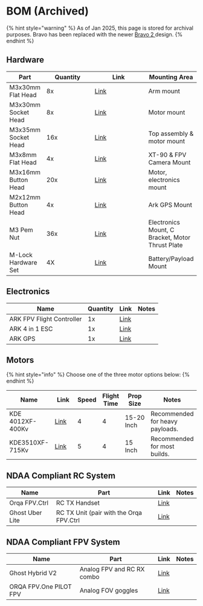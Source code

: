 # BOM (Archived)

{% hint style="warning" %}
As of Jan 2025, this page is stored for archival purposes. Bravo has been replaced with the newer [Bravo 2 ](../bravo-v2/)design.
{% endhint %}

## Hardware

<table><thead><tr><th>Part</th><th width="118">Quantity</th><th width="140">Link</th><th>Mounting Area</th></tr></thead><tbody><tr><td>M3x30mm Flat Head</td><td>8x</td><td><a href="https://www.mcmaster.com/92125A140/">Link</a></td><td>Arm mount</td></tr><tr><td>M3x30mm Socket Head</td><td>8x</td><td><a href="https://www.mcmaster.com/91292A022/">Link</a></td><td>Motor mount</td></tr><tr><td>M3x35mm Socket Head</td><td>16x</td><td><a href="https://www.mcmaster.com/92290A763/">Link</a></td><td>Top assembly &#x26; motor mount</td></tr><tr><td>M3x8mm Flat Head</td><td>4x</td><td><a href="https://www.mcmaster.com/92125A128/">Link</a></td><td>XT-90 &#x26; FPV Camera Mount</td></tr><tr><td>M3x16mm Button Head</td><td>20x</td><td><a href="https://www.mcmaster.com/92095A184/">Link</a></td><td>Motor, electronics mount</td></tr><tr><td>M2x12mm Button Head</td><td>4x</td><td><a href="https://www.mcmaster.com/92095A455/">Link</a></td><td>Ark GPS Mount</td></tr><tr><td>M3 Pem Nut</td><td>36x</td><td><a href="https://www.mcmaster.com/94100A110/">Link</a></td><td>Electronics Mount, C Bracket, Motor Thrust Plate</td></tr><tr><td>M-Lock Hardware Set</td><td>4X</td><td><a href="https://www.midwayusa.com/product/1024196946?srsltid=AfmBOoqN0fV4xLoWQFC3Nw0w8Jou2TwC5pcPwwsPI6y4SZlA27FioJg4&#x26;pid=938140">Link</a></td><td>Battery/Payload Mount</td></tr></tbody></table>



## Electronics

| Name                      | Quantity | Link                                                               | Notes |
| ------------------------- | -------- | ------------------------------------------------------------------ | ----- |
| ARK FPV Flight Controller | 1x       | [Link](https://arkelectron.com/product/ark-fpv-flight-controller/) |       |
| ARK 4 in 1 ESC            | 1x       | [Link](https://arkelectron.com/product/ark-4in1-esc/)              |       |
| ARK GPS                   | 1x       | [Link](https://arkelectron.com/product/ark-gps/)                   |       |

## Motors

{% hint style="info" %}
Choose one of the three motor options below:
{% endhint %}

<table><thead><tr><th>Name</th><th width="75">Link</th><th data-type="rating" data-max="5">Speed</th><th data-type="rating" data-max="5">Flight Time</th><th width="92">Prop Size</th><th>Notes</th></tr></thead><tbody><tr><td>KDE 4012XF-400Kv</td><td><a href="https://www.kdedirect.com/collections/uas-multi-rotor-brushless-motors/products/kde4012xf-400">Link</a></td><td>4</td><td>4</td><td>15-20 Inch</td><td>Recommended for heavy payloads.</td></tr><tr><td>KDE3510XF-715Kv</td><td><a href="https://www.kdedirect.com/collections/uas-multi-rotor-brushless-motors/products/kde3510xf-715">Link</a></td><td>5</td><td>4</td><td>15 Inch</td><td>Recommended for most builds.</td></tr></tbody></table>



## NDAA Compliant RC System

| Name            | Part                                    | Link                                                                                                         | Notes |
| --------------- | --------------------------------------- | ------------------------------------------------------------------------------------------------------------ | ----- |
| Orqa FPV.Ctrl   | RC TX Handset                           | [Link](https://www.getfpv.com/commercial-industry-drones/ndaa-compliant/orqa-fpv-ctrl-radio-controller.html) |       |
| Ghost Uber Lite | RC TX Unit (pair with the Orqa FPV.Ctrl | [Link](https://shop.orqafpv.com/products/immersionrc-immersionrc-ghost-uberlite-tx-module)                   |       |



## NDAA Compliant FPV System

| Name                   | Part                       | Link                                                                                  | Notes |
| ---------------------- | -------------------------- | ------------------------------------------------------------------------------------- | ----- |
| Ghost Hybrid V2        | Analog FPV and RC RX combo | [Link](https://shop.orqafpv.com/products/immersionrc-immersionrc-ghost-hybrid-v2-uno) |       |
| ORQA FPV.One PILOT FPV | Analog FOV goggles         | [Link](https://www.getfpv.com/orqa-fpv-one-pilot-fpv-goggles.html)                    |       |

